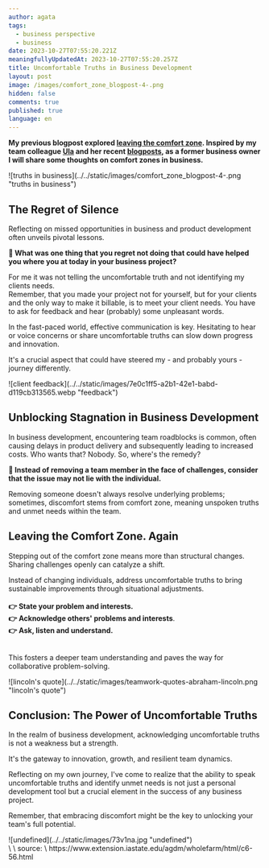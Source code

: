 ```yaml
---
author: agata
tags:
  - business perspective
  - business
date: 2023-10-27T07:55:20.221Z
meaningfullyUpdatedAt: 2023-10-27T07:55:20.257Z
title: Uncomfortable Truths in Business Development
layout: post
image: /images/comfort_zone_blogpost-4-.png
hidden: false
comments: true
published: true
language: en
---
```

**My previous blogpost explored [leaving the comfort zone](/blog/stepping-out-of-your-comfort-zone/). Inspired by my team colleague [Ula](https://brightinventions.pl/about-us/ula/) and her recent [blogposts](/blog/4-interpersonal-skills-that-can-save-your-software-team-time-and-money/), as a former business owner I will share some thoughts on comfort zones in business.** 

<div className="image">![truths in business](../../static/images/comfort_zone_blogpost-4-.png "truths in business")</div>

## **The Regret of Silence**

Reflecting on missed opportunities in business and product development often unveils pivotal lessons. 

**🧐 What was one thing that you regret not doing that could have helped you where you at today in your business project?**

For me it was not telling the uncomfortable truth and not identifying my clients needs. \
Remember, that you made your project not for yourself, but for your clients and the only way to make it billable, is to meet your client needs. You have to ask for feedback and hear (probably) some unpleasant words.

In the fast-paced world, effective communication is key. Hesitating to hear or voice concerns or share uncomfortable truths can slow down progress and innovation. 

It's a crucial aspect that could have steered my - and probably yours - journey differently.

<div className="image">![client feedback](../../static/images/7e0c1ff5-a2b1-42e1-babd-d119cb313565.webp "feedback")</div>

## **Unblocking Stagnation in Business Development**

In business development, encountering team roadblocks is common, often causing delays in product delivery and subsequently leading to increased costs. Who wants that? Nobody. So, where's the remedy?

**🚨 Instead of removing a team member in the face of challenges, consider that the issue may not lie with the individual.** 

Removing someone doesn't always resolve underlying problems; sometimes, discomfort stems from comfort zone, meaning unspoken truths and unmet needs within the team.

## **Leaving the Comfort Zone. Again**

Stepping out of the comfort zone means more than structural changes. Sharing challenges openly can catalyze a shift. 

Instead of changing individuals, address uncomfortable truths to bring sustainable improvements through situational adjustments. \
\
**👉 State your problem and interests.** \
**👉 Acknowledge others' problems and interests**. \
**👉 Ask, listen and understand.**

\
This fosters a deeper team understanding and paves the way for collaborative problem-solving.

<div className="image">![lincoln's quote](../../static/images/teamwork-quotes-abraham-lincoln.png "lincoln's quote")</div>

## **Conclusion: The Power of Uncomfortable Truths**

In the realm of business development, acknowledging uncomfortable truths is not a weakness but a strength. 

It's the gateway to innovation, growth, and resilient team dynamics. 

Reflecting on my own journey, I've come to realize that the ability to speak uncomfortable truths and identify unmet needs is not just a personal development tool but a crucial element in the success of any business project.

Remember, that embracing discomfort might be the key to unlocking your team's full potential.

<div className="image">![undefined](../../static/images/73v1na.jpg "undefined")</div>\
\
source: \
https://www.extension.iastate.edu/agdm/wholefarm/html/c6-56.html
